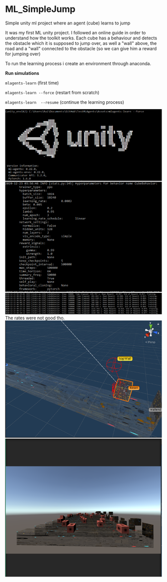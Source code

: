 # ML_SimpleJump
Simple unity ml project where an agent (cube) learns to jump

It was my first ML unity project. I followed an online guide in order to understand how the toolkit works.
Each cube has a behaviour and detects the obstacle which it is supposed to jump over, as well a "wall" above, the road and a "wall" connected to the obstacle (so we can give him a reward for jumping over)

To run the learning process i create an environment through anaconda.




**Run simulations** 

`mlagents-learn` (first time)

`mlagents-learn --force`                                  (restart from scratch)

`mlagents-learn  --resume`                              (continue the learning process)

![5](https://github.com/rufimelo99/ML_SimpleJump/blob/main/images/1.png?raw=true)
![4](https://github.com/rufimelo99/ML_SimpleJump/blob/main/images/2.png?raw=true)
![3](https://github.com/rufimelo99/ML_SimpleJump/blob/main/images/3.png?raw=true)
The rates were not good tho.  
![2](https://github.com/rufimelo99/ML_SimpleJump/blob/main/images/4.png?raw=true)
![1](https://github.com/rufimelo99/ML_SimpleJump/blob/main/images/5.png?raw=true)

